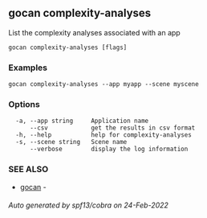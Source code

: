 ## gocan complexity-analyses

List the complexity analyses associated with an app

```
gocan complexity-analyses [flags]
```

### Examples

```
gocan complexity-analyses --app myapp --scene myscene
```

### Options

```
  -a, --app string     Application name
      --csv            get the results in csv format
  -h, --help           help for complexity-analyses
  -s, --scene string   Scene name
      --verbose        display the log information
```

### SEE ALSO

* [gocan](gocan.md)	 - 

###### Auto generated by spf13/cobra on 24-Feb-2022
